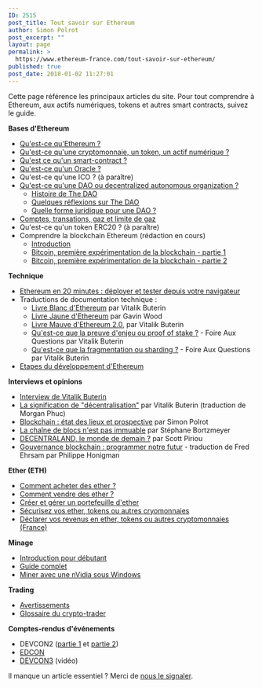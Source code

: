 ```yaml
---
ID: 2515
post_title: Tout savoir sur Ethereum
author: Simon Polrot
post_excerpt: ""
layout: page
permalink: >
  https://www.ethereum-france.com/tout-savoir-sur-ethereum/
published: true
post_date: 2018-01-02 11:27:01
---
```

Cette page référence les principaux articles du site. Pour tout comprendre à Ethereum, aux actifs numériques, tokens et autres smart contracts, suivez le guide.

<strong>Bases d'Ethereum</strong>
<ul>
 	<li><a href="https://www.ethereum-france.com/quest-ce-que-lethereum/">Qu'est-ce qu'Ethereum ?</a></li>
 	<li><a href="https://www.ethereum-france.com/qu-est-ce-qu-une-cryptomonnaie-token-bitcoin-ether-gnt-gno-dgd-plu-rep-rlc/">Qu'est-ce qu'une cryptomonnaie, un token, un actif numérique ?</a></li>
 	<li><a href="https://www.ethereum-france.com/smart-contract-ou-le-contrat-auto-executant/">Qu'est ce qu'un smart-contract ?</a></li>
 	<li><a href="https://www.ethereum-france.com/les-oracles-lien-entre-la-blockchain-et-le-monde/">Qu'est-ce qu'un Oracle ?</a></li>
 	<li>Qu'est-ce qu'une ICO ? (à paraître)</li>
 	<li><a href="https://www.ethereum-france.com/decentralized-autonomous-organization-dao-blockchain/">Qu'est-ce qu'une DAO ou decentralized autonomous organization ?</a>
<ul>
 	<li><a href="https://www.ethereum-france.com/the-dao-post-mortem/">Histoire de The DAO</a></li>
 	<li><a href="https://www.ethereum-france.com/quelques-reflexions-sur-la-dao-et-sa-valorisation/">Quelques réflexions sur The DAO</a></li>
 	<li><a href="https://www.ethereum-france.com/quelle-forme-juridique-pour-une-dao/">Quelle forme juridique pour une DAO ?</a></li>
</ul>
</li>
 	<li><a href="https://www.ethereum-france.com/comptes-transactions-gaz-et-limites-de-gaz-par-bloc-sur-ethereum/">Comptes, transations, gaz et limite de gaz</a></li>
 	<li>Qu'est-ce qu'un token ERC20 ? (à paraître)</li>
 	<li>Comprendre la blockchain Ethereum (rédaction en cours)
<ul>
 	<li><a href="https://www.ethereum-france.com/comprendre-la-blockchain-ethereum-introduction/">Introduction</a></li>
 	<li><a href="https://www.ethereum-france.com/comprendre-la-blockchain-ethereum-article-1-bitcoin-premiere-implementation-de-la-blockchain-12/">Bitcoin, première expérimentation de la blockchain - partie 1</a></li>
 	<li><a href="https://www.ethereum-france.com/comprendre-la-blockchain-ethereum-article-1-bitcoin-premiere-implementation-de-la-blockchain-22/">Bitcoin, première expérimentation de la blockchain - partie 2</a></li>
</ul>
</li>
</ul>
<strong>Technique</strong>
<ul>
 	<li><a href="https://www.ethereum-france.com/ethereum-en-20-minutes-deployer-et-tester-depuis-votre-navigateur/">Ethereum en 20 minutes : déployer et tester depuis votre navigateur</a></li>
 	<li>Traductions de documentation technique :
<ul>
 	<li><a href="https://www.ethereum-france.com/livre-blanc-white-paper-ethereum-traduction-francaise/">Livre Blanc d'Ethereum</a> par Vitalik Buterin</li>
 	<li><a href="https://www.ethereum-france.com/yellow-paper-ethereum-livre-jaune-traduction-complete/"><span style="text-decoration: underline;">Livre Jaune d'Ethereum</span></a> par Gavin Wood</li>
 	<li><a href="https://www.ethereum-france.com/%EF%BB%BFethereum-2-0-mauve-paper-traduction-francaise/">Livre Mauve d'Ethereum 2.0</a>, par Vitalik Buterin</li>
 	<li><a href="https://www.ethereum-france.com/quest-ce-que-la-preuve-denjeu-proof-of-stake-faq-par-v-buterin-traduction-francaise/">Qu'est-ce que la preuve d'enjeu ou proof of stake ?</a> - Foire Aux Questions par Vitalik Buterin</li>
 	<li><a href="https://www.ethereum-france.com/quest-ce-que-la-fragmentation-ou-sharding-faq-par-v-buterin-traduction/">Qu'est-ce que la fragmentation ou sharding ?</a> - Foire Aux Questions par Vitalik Buterin</li>
</ul>
</li>
 	<li><a href="https://www.ethereum-france.com/etapes-du-lancement-dethereum/">Etapes du développement d'Ethereum</a></li>
</ul>
<strong>Interviews et opinions</strong>
<ul>
 	<li><a href="https://www.ethereum-france.com/interview-de-vitalik-buterin-createur-dethereum-et-president-de-la-fondation-partie-1-sur-2/">Interview de Vitalik Buterin</a></li>
 	<li><a href="https://www.ethereum-france.com/la-signification-de-decentralisation-par-vitalik-buterin-traduction-en-francais/">La signification de "décentralisation"</a> par Vitalik Buterin (traduction de Morgan Phuc)</li>
 	<li><a href="https://www.ethereum-france.com/blockchain-etat-des-lieux-et-prospective/">Blockchain : état des lieux et prospective</a> par Simon Polrot</li>
 	<li><a href="https://www.ethereum-france.com/la-chaine-de-blocs-nest-pas-immuable/">La chaîne de blocs n'est pas immuable</a> par Stéphane Bortzmeyer</li>
 	<li><a href="https://www.ethereum-france.com/decentraland-le-monde-de-demain/">DECENTRALAND, le monde de demain ?</a> par Scott Piriou</li>
 	<li><a href="https://www.ethereum-france.com/gouvernance-blockchain-programmer-notre-futur/">Gouvernance blockchain : programmer notre futur</a> - traduction de Fred Ehrsam par Philippe Honigman</li>
</ul>
<strong>Ether (ETH)</strong>
<ul>
 	<li><a href="https://www.ethereum-france.com/comment-acheter-des-ethers-eth/">Comment acheter des ether ?</a></li>
 	<li><a href="https://www.ethereum-france.com/comment-vendre-des-ethers-eth-sur-un-place-de-marche/">Comment vendre des ether ?</a></li>
 	<li><a href="https://www.ethereum-france.com/creer-et-gerer-son-portefeuille-dether-en-2-minutes-avec-myetherwallet-com/">Créer et gérer un portefeuille d'ether</a></li>
 	<li><a href="https://www.ethereum-france.com/securiser-vos-ethers-eth-ou-autres-cryptomonnaies/">Sécurisez vos ether, tokens ou autres cryomonnaies</a></li>
 	<li><a href="https://www.ethereum-france.com/comment-declarer-ses-ethers-eth-bitcoins-btc-ou-autre-cryptomonnaies-aux-services-des-impots-france/">Déclarer vos revenus en ether, tokens ou autres cryptomonnaies (France)</a></li>
</ul>
<strong>Minage</strong>
<ul>
 	<li><a href="https://www.ethereum-france.com/comment-miner-de-lether-eth-windows/">Introduction pour débutant</a></li>
 	<li><a href="https://www.ethereum-france.com/tutoriel-complet-pour-miner-sur-la-blockchain-ethereum-mai-2017/">Guide complet</a></li>
 	<li><a href="https://www.ethereum-france.com/miner-de-lether-eth-sous-windows-10-avec-une-carte-nvidia-et-des-drivers-a-jour/">Miner avec une nVidia sous Windows</a></li>
</ul>
<strong>Trading</strong>
<ul>
 	<li><a href="https://www.ethereum-france.com/avertissement-au-daytraders-en-herbe/">Avertissements</a></li>
 	<li><a href="https://www.ethereum-france.com/glossaire-du-crypto-trader/">Glossaire du crypto-trader</a></li>
</ul>
<strong>Comptes-rendus d'événements</strong>
<ul>
 	<li>DEVCON2 (<a href="https://www.ethereum-france.com/devcon2-jour-1-mauve-paper-web3-securite-state-channels-et-evm/">partie 1</a> et <a href="https://www.ethereum-france.com/devcon2-jours-2-et-3-securite-encore-entreprises-identite-ipfs-cash-eth-microsoft-et-le-reste/">partie 2</a>)</li>
 	<li><a href="https://www.ethereum-france.com/retour-sur-ledcon-premiere-conference-europeenne-sur-ethereum-17-18-fevrier-2017/">EDCON</a></li>
 	<li><a href="https://www.ethereum-france.com/compte-rendu-de-la-devcon3-video/">DEVCON3</a> (vidéo)</li>
</ul>
Il manque un article essentiel ? Merci de <a href="https://www.ethereum-france.com/contact/">nous le signaler</a>.